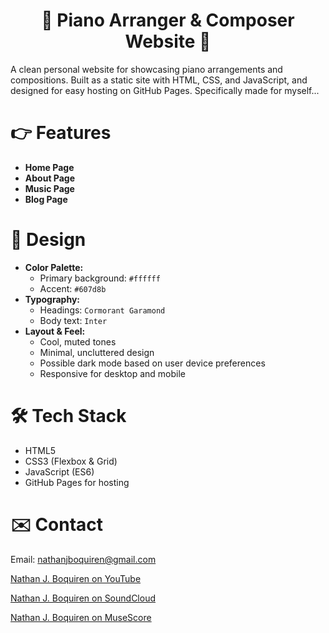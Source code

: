 <h1 align="center">🎹 Piano Arranger & Composer Website 🎹</h1>

A clean personal website for showcasing piano arrangements and compositions. Built as a static site with HTML, CSS, and JavaScript, and designed for easy hosting on GitHub Pages. Specifically made for myself...

# 👉 Features

- **Home Page**
- **About Page**
- **Music Page**
- **Blog Page**

# 🎨 Design

- **Color Palette:**
  - Primary background: `#ffffff`
  - Accent: `#607d8b`
- **Typography:**
  - Headings: `Cormorant Garamond`
  - Body text: `Inter`
- **Layout & Feel:**
  - Cool, muted tones
  - Minimal, uncluttered design
  - Possible dark mode based on user device preferences
  - Responsive for desktop and mobile

# 🛠️ Tech Stack

- HTML5
- CSS3 (Flexbox & Grid)
- JavaScript (ES6)
- GitHub Pages for hosting

# ✉️ Contact

Email: nathanjboquiren@gmail.com

[Nathan J. Boquiren on YouTube](https://youtube.com/@nathanjboquiren)

[Nathan J. Boquiren on SoundCloud](https://soundcloud.com/nathanjboqurien)

[Nathan J. Boquiren on MuseScore](https://musescore.com/user/75155704)
